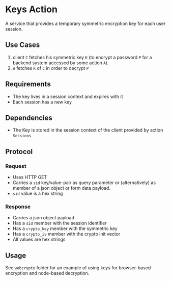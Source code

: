 # Keys Action

A service that provides a temporary symmetric encryption key for each user session.

## Use Cases

1. client `C` fetches his symmetric key `K` (to encrypt a password `P` for a backend system accessed by some action `A`).
2. `A` fetches `K` of `C` in order to decrypt `P`

## Requirements

- The key lives in a session context and expires with it
- Each session has a new key

## Dependencies

- The Key is stored in the session context of the client provided by action `Sessions`

## Protocol

### Request

- Uses HTTP GET
- Carries a `sid` key/value-pair as query parameter or (alternatively) as member of a json object or form data payload.
- `sid` value is a hex string

### Response

- Carries a json object payload
- Has a `sid` member with the session identifier
- Has a `crypto_key` member with the symmetric key
- Has a `crypto_iv` member with the crypto init vector
- All values are hex strings

## Usage

See `webcrypto` folder for an example of using keys for browser-based encryption and node-based decryption.
